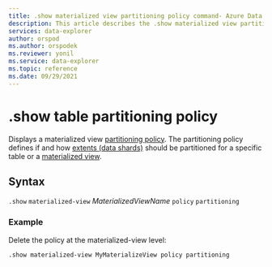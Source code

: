 ```yaml
---
title: .show materialized view partitioning policy command- Azure Data Explorer
description: This article describes the .show materialized view partitioning policy command in Azure Data Explorer.
services: data-explorer
author: orspod
ms.author: orspodek
ms.reviewer: yonil
ms.service: data-explorer
ms.topic: reference
ms.date: 09/29/2021
---
```

# .show table partitioning policy

Displays a materialized view [partitioning policy](partitioningpolicy.md). The partitioning policy defines if and how [extents (data shards)](../management/extents-overview.md) should be partitioned for a specific table or a [materialized view](materialized-views/materialized-view-overview.md).

## Syntax

`.show` `materialized-view` *MaterializedViewName* `policy` `partitioning` 

### Example

Delete the policy at the materialized-view level:

```kusto
.show materialized-view MyMaterializeView policy partitioning 
```
